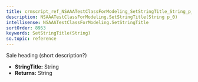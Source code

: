 ```yaml
---
title: crmscript_ref_NSAAATestClassForModeling_SetStringTitle_String_p_0
description: NSAAATestClassForModeling.SetStringTitle(String p_0)
intellisense: NSAAATestClassForModeling.SetStringTitle
sortOrder: 8953
keywords: SetStringTitle(String)
so.topic: reference
---
```



Sale heading (short description?)



* **StringTitle:** String
* **Returns:** String


